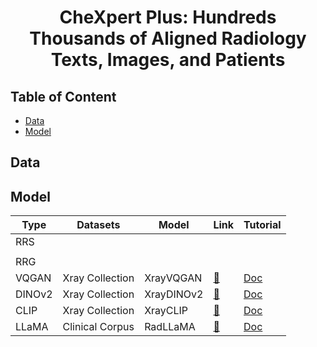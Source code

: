 <div align="center">
<h1>
CheXpert Plus: Hundreds Thousands of Aligned Radiology Texts, Images, and Patients
</h1>
</div>

## Table of Content

- [Data](#data)
- [Model](#model)

## Data

## Model

| Type   | Datasets        | Model      | Link                                                                            | Tutorial                                                                                             |
|--------|-----------------|------------|---------------------------------------------------------------------------------|------------------------------------------------------------------------------------------------------|
| RRS    |                 |            |                                                                                 |                                                                                                      |
|        |                 |            |                                                                                 |                                                                                                      |
| RRG    |                 |            |                                                                                 |                                                                                                      |
| VQGAN  | Xray Collection | XrayVQGAN  | [🤗](https://huggingface.co/StanfordAIMI/XrayVQGAN)                             | [Doc](https://github.com/CompVis/taming-transformers/blob/master/scripts/reconstruction_usage.ipynb) | 
| DINOv2 | Xray Collection | XrayDINOv2 | [🤗](https://huggingface.co/StanfordAIMI/dinov2-base-xray-518)                  | [Doc](https://huggingface.co/docs/transformers/model_doc/dinov2)                                     |
| CLIP   | Xray Collection | XrayCLIP   | [🤗](https://huggingface.co/StanfordAIMI/XrayCLIP__vit-b-16__laion2b-s34b-b88k) | [Doc](https://huggingface.co/docs/transformers/model_doc/clip)                                       |
| LLaMA  | Clinical Corpus | RadLLaMA   | [🤗](https://huggingface.co/StanfordAIMI/RadLLaMA-7b)                           | [Doc](https://huggingface.co/docs/transformers/model_doc/llama)                                      | 